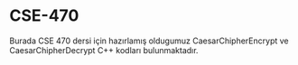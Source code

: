 # CSE-470

Burada CSE 470 dersi için hazırlamış oldugumuz CaesarChipherEncrypt ve CaesarChipherDecrypt C++ kodları bulunmaktadır.

